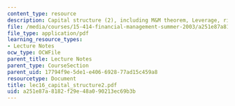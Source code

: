 ```yaml
---
content_type: resource
description: Capital structure (2), including M&M theorem, Leverage, risk, and WACC.
file: /media/courses/15-414-financial-management-summer-2003/a251e87a8182f29e48a090213ec69b3b_lec16_capital_structure2.pdf
file_type: application/pdf
learning_resource_types:
- Lecture Notes
ocw_type: OCWFile
parent_title: Lecture Notes
parent_type: CourseSection
parent_uid: 17794f9e-5de1-e406-6928-77ad15c459a8
resourcetype: Document
title: lec16_capital_structure2.pdf
uid: a251e87a-8182-f29e-48a0-90213ec69b3b
---
```

